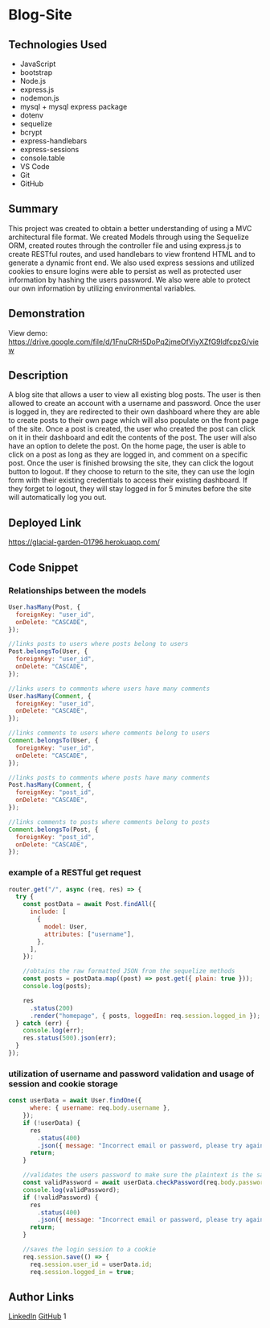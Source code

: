 # Blog-Site

## Technologies Used

- JavaScript
- bootstrap
- Node.js
- express.js
- nodemon.js
- mysql + mysql express package
- dotenv
- sequelize
- bcrypt
- express-handlebars
- express-sessions
- console.table
- VS Code
- Git
- GitHub

## Summary

This project was created to obtain a better understanding of using a MVC architectural file format. We created Models through using the Sequelize ORM, created routes through the controller file and using express.js to create RESTful routes, and used handlebars to view frontend HTML and to generate a dynamic front end. We also used express sessions and utilized cookies to ensure logins were able to persist as well as protected user information by hashing the users password. We also were able to protect our own information by utilizing environmental variables.

## Demonstration

View demo: https://drive.google.com/file/d/1FnuCRH5DoPq2jmeOfViyXZfG9ldfcpzG/view

## Description

A blog site that allows a user to view all existing blog posts. The user is then allowed to create an account with a username and password. Once the user is logged in, they are redirected to their own dashboard where they are able to create posts to their own page which will also populate on the front page of the site. Once a post is created, the user who created the post can click on it in their dashboard and edit the contents of the post. The user will also have an option to delete the post. On the home page, the user is able to click on a post as long as they are logged in, and comment on a specific post. Once the user is finished browsing the site, they can click the logout button to logout. If they choose to return to the site, they can use the login form with their existing credentials to access their existing dashboard. If they forget to logout, they will stay logged in for 5 minutes before the site will automatically log you out.

## Deployed Link

https://glacial-garden-01796.herokuapp.com/

## Code Snippet

### Relationships between the models

```JavaScript
User.hasMany(Post, {
  foreignKey: "user_id",
  onDelete: "CASCADE",
});

//links posts to users where posts belong to users
Post.belongsTo(User, {
  foreignKey: "user_id",
  onDelete: "CASCADE",
});

//links users to comments where users have many comments
User.hasMany(Comment, {
  foreignKey: "user_id",
  onDelete: "CASCADE",
});

//links comments to users where comments belong to users
Comment.belongsTo(User, {
  foreignKey: "user_id",
  onDelete: "CASCADE",
});

//links posts to comments where posts have many comments
Post.hasMany(Comment, {
  foreignKey: "post_id",
  onDelete: "CASCADE",
});

//links comments to posts where comments belong to posts
Comment.belongsTo(Post, {
  foreignKey: "post_id",
  onDelete: "CASCADE",
});
```

### example of a RESTful get request

```JavaScript
router.get("/", async (req, res) => {
  try {
    const postData = await Post.findAll({
      include: [
        {
          model: User,
          attributes: ["username"],
        },
      ],
    });

    //obtains the raw formatted JSON from the sequelize methods
    const posts = postData.map((post) => post.get({ plain: true }));
    console.log(posts);

    res
      .status(200)
      .render("homepage", { posts, loggedIn: req.session.logged_in });
  } catch (err) {
    console.log(err);
    res.status(500).json(err);
  }
});
```

### utilization of username and password validation and usage of session and cookie storage

```JavaScript
const userData = await User.findOne({
      where: { username: req.body.username },
    });
    if (!userData) {
      res
        .status(400)
        .json({ message: "Incorrect email or password, please try again" });
      return;
    }

    //validates the users password to make sure the plaintext is the same as the hash
    const validPassword = await userData.checkPassword(req.body.password);
    console.log(validPassword);
    if (!validPassword) {
      res
        .status(400)
        .json({ message: "Incorrect email or password, please try again" });
      return;
    }

    //saves the login session to a cookie
    req.session.save(() => {
      req.session.user_id = userData.id;
      req.session.logged_in = true;
```

## Author Links

[LinkedIn](https://www.linkedin.com/in/kevin-xu-4672a7215/)
[GitHub](https://github.com/KevinPXu)
1
